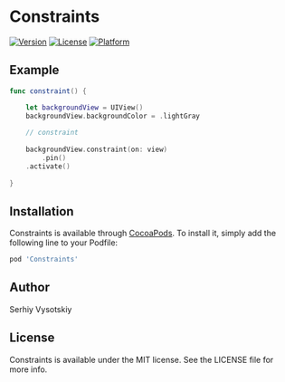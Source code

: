 # Constraints

[![Version](https://img.shields.io/cocoapods/v/Constraints.svg?style=flat)](http://cocoapods.org/pods/Constraints)
[![License](https://img.shields.io/cocoapods/l/Constraints.svg?style=flat)](http://cocoapods.org/pods/Constraints)
[![Platform](https://img.shields.io/cocoapods/p/Constraints.svg?style=flat)](http://cocoapods.org/pods/Constraints)

## Example

```swift
func constraint() {

    let backgroundView = UIView()
    backgroundView.backgroundColor = .lightGray
        
    // constraint
        
    backgroundView.constraint(on: view)
        .pin()
    .activate()
                
}
```

## Installation

Constraints is available through [CocoaPods](http://cocoapods.org). To install
it, simply add the following line to your Podfile:

```ruby
pod 'Constraints'
```

## Author

Serhiy Vysotskiy

## License

Constraints is available under the MIT license. See the LICENSE file for more info.
